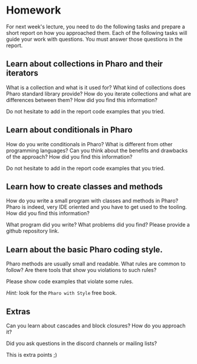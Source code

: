 # Homework

For next week's lecture, you need to do the following tasks and prepare a short report on how you approached them.
Each of the following tasks will guide your work with questions.
You must answer those questions in the report.

## Learn about collections in Pharo and their iterators

What is a collection and what is it used for?
What kind of collections does Pharo standard library provide?
How do you iterate collections and what are differences between them?
How did you find this information?

Do not hesitate to add in the report code examples that you tried.

## Learn about conditionals in Pharo

How do you write conditionals in Pharo?
What is different from other programming languages?
Can you think about the benefits and drawbacks of the approach?
How did you find this information?

Do not hesitate to add in the report code examples that you tried.

## Learn how to create classes and methods

How do you write a small program with classes and methods in Pharo?
Pharo is indeed, very IDE oriented and you have to get used to the tooling.
How did you find this information?

What program did you write?
What problems did you find?
Please provide a github repository link.

## Learn about the basic Pharo coding style. 

Pharo methods are usually small and readable.
What rules are common to follow?
Are there tools that show you violations to such rules?

Please show code examples that violate some rules.

_Hint:_ look for the `Pharo with Style` free book.

## Extras

Can you learn about cascades and block closures?
How do you approach it?

Did you ask questions in the discord channels or mailing lists?

This is extra points ;)

